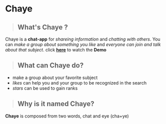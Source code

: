 # **Chaye**

> ## What's **Chaye** ?
>
Chaye is a **chat-app** for _shareing information_ and _chatting with others_. You can _make a group about something you like_ and _everyone can join and talk about that subject_. click [**here**]() to watch the **Demo**

> ## What can **Chaye** do?

- make a group about your favorite subject
- _likes_ can help you and your group to be
  recognized in the search
- _stars_ can be used to gain ranks

> ## Why is it **named** Chaye?
>
**Chaye** is composed from two words, chat and eye (cha+ye)
